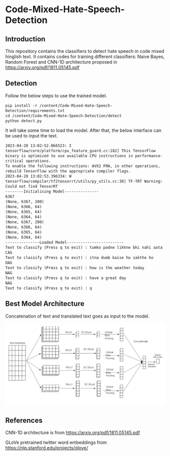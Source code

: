 # Code-Mixed-Hate-Speech-Detection
## Introduction
This repository contains the classifiers to detect hate speech in code mixed hinglish text. It contains codes for training different classifiers: Naive Bayes, Random Forest and
CNN-1D architecture proposed in https://arxiv.org/pdf/1811.05145.pdf 

## Detection

Follow the below steps to use the trained model.

```
pip install -r /content/Code-Mixed-Hate-Speech-Detection/requirements.txt
cd /content/Code-Mixed-Hate-Speech-Detection/detect
python detect.py 
```
It will take some time to load the model. After that, the below interface can be used to input the text.
```
2023-04-28 13:02:52.066523: I tensorflow/core/platform/cpu_feature_guard.cc:182] This TensorFlow binary is optimized to use available CPU instructions in performance-critical operations.
To enable the following instructions: AVX2 FMA, in other operations, rebuild TensorFlow with the appropriate compiler flags.
2023-04-28 13:02:53.396334: W tensorflow/compiler/tf2tensorrt/utils/py_utils.cc:38] TF-TRT Warning: Could not find TensorRT
--------Initialising Model---------------
6367
(None, 6367, 200)
(None, 6366, 64)
(None, 6365, 64)
(None, 6364, 64)
(None, 6367, 200)
(None, 6366, 64)
(None, 6365, 64)
(None, 6364, 64)
---------------Loaded Model-------------------------
Text to classify (Press q to exit) : tumko padne likhne bhi nahi aata
CAG
Text to classify (Press q to exit) : itna dumb kaise ho sakthe ho
OAG
Text to classify (Press q to exit) : how is the weather today
NAG
Text to classify (Press q to exit) : have a great day
NAG
Text to classify (Press q to exit) : q
```
## Best Model Architecture
Concatenation of text and translated text goes as input to the model.

![alt text](https://github.com/vishnu0308/Code-Mixed-Hate-Speech-Detection/blob/main/detect/best_model_architecture.png?raw=true)

## References

CNN-1D architecture is from https://arxiv.org/pdf/1811.05145.pdf

GLoVe pretrained twitter word embeddings from https://nlp.stanford.edu/projects/glove/

